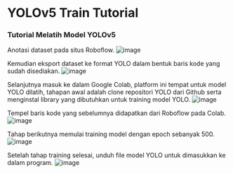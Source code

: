 # YOLOv5 Train Tutorial
### Tutorial Melatih Model YOLOv5

Anotasi dataset pada situs Roboflow.
![image](https://github.com/lordwildbeast/yolov5-train-tutorial/assets/116777219/2f611f03-621b-4361-a36e-ccd599351279)

Kemudian eksport dataset ke format YOLO dalam bentuk baris kode yang sudah disediakan.
![image](https://github.com/lordwildbeast/yolov5-train-tutorial/assets/116777219/bcddc6bf-1f0e-4956-99fb-c4cacd750e8f)

Selanjutnya masuk ke dalam Google Colab, platform ini tempat untuk model YOLO dilatih, tahapan awal adalah clone repositori YOLO dari Github serta menginstal library yang dibutuhkan untuk training model YOLO.
![image](https://github.com/lordwildbeast/yolov5-train-tutorial/assets/116777219/8b71b65b-d5cd-4930-aa80-a2a67679f106)

Tempel baris kode yang sebelumnya didapatkan dari Roboflow pada Colab.
![image](https://github.com/lordwildbeast/yolov5-train-tutorial/assets/116777219/30792ba5-60c1-4863-a999-cdc2aa15dac9)

Tahap berikutnya memulai training model dengan epoch sebanyak 500.
![image](https://github.com/lordwildbeast/yolov5-train-tutorial/assets/116777219/e1879762-a03d-47a0-9d53-147c33758945)

Setelah tahap training selesai, unduh file model YOLO untuk dimasukkan ke dalam program.
![image](https://github.com/lordwildbeast/yolov5-train-tutorial/assets/116777219/f32baab5-bc12-4bbd-a0c0-756ea020883e)







